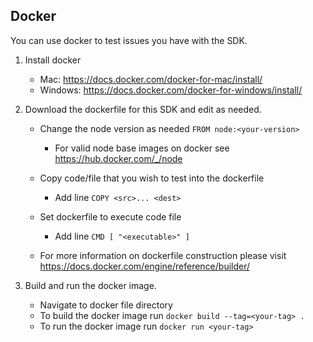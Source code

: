 ## Docker
You can use docker to test issues you have with the SDK.

1.  Install docker
    -   Mac: <https://docs.docker.com/docker-for-mac/install/>
    -   Windows: <https://docs.docker.com/docker-for-windows/install/>

2.  Download the dockerfile for this SDK and edit as needed.
    -   Change the node version as needed `FROM node:<your-version>`
        -   For valid node base images on docker see <https://hub.docker.com/_/node>

    -   Copy code/file that you wish to test into the dockerfile
        -   Add line `COPY <src>... <dest>`

    -   Set dockerfile to execute code file
        -   Add line `CMD [ "<executable>" ]`

    -   For more information on dockerfile construction please visit <https://docs.docker.com/engine/reference/builder/>

3.  Build and run the docker image.
    -   Navigate to docker file directory
    -   To build the docker image run `docker build --tag=<your-tag> .`
    -   To run the docker image run `docker run <your-tag>`

